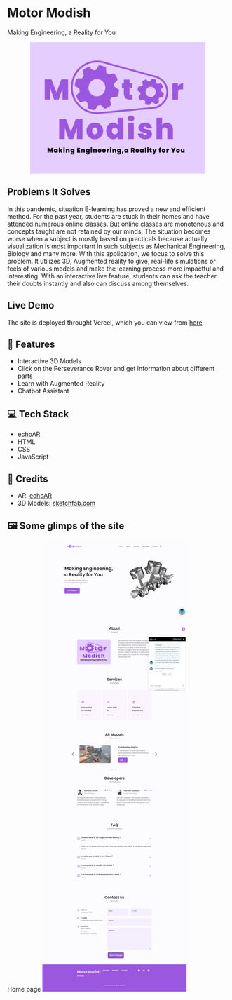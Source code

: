 
# Motor Modish

Making Engineering, a Reality for You

<p align="center">
<a href="#"><img width="400px" height="300px" align="center" src="https://github.com/HarnishSavsani/MotorModish/blob/main/assets/img/about.png" height="175px"/></a>
</p>

    
## Problems It Solves

In this pandemic, situation E-learning has proved a new and efficient method. For the past year, students are stuck in their homes and have attended numerous online classes. But online classes are monotonous and concepts taught are not retained by our minds. The situation becomes worse when a subject is mostly based on practicals because actually visualization is most important in such subjects as Mechanical Engineering, Biology and many more. With this application, we focus to solve this problem. It utilizes 3D, Augmented reality to give, real-life simulations or feels of various models and make the learning process more impactful and interesting. With an interactive live feature, students can ask the teacher their doubts instantly and also can discuss among themselves.

  
## Live Demo

The site is deployed throught Vercel, which you can view from [here](https://www.motormodish.tk/)

## 🚀 Features

- Interactive 3D Models
- Click on the Perseverance Rover and get information about different parts
- Learn with Augmented Reality
- Chatbot Assistant
  
## 💻 Tech Stack

- echoAR
- HTML
- CSS
- JavaScript

## 🤝 Credits

- AR: [echoAR](https://www.echoar.xyz/)
- 3D Models: [sketchfab.com](https://sketchfab.com/)

## 🖼️ Some glimps of the site

Home page
![App Screenshot](https://github.com/HarnishSavsani/MotorModish/blob/main/assets/img/webcapture.jpeg)
